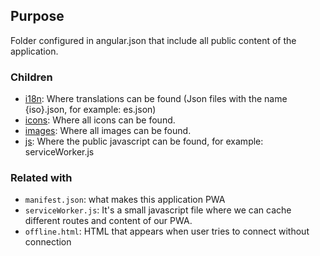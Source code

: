 ## Purpose
Folder configured in angular.json that include all public content of the application.

### Children

- [i18n](): Where translations can be found (Json files with the name {iso}.json, for example: es.json)
- [icons](): Where all icons can be found.
- [images](): Where all images can be found.
- [js](): Where the public javascript can be found, for example: serviceWorker.js

### Related with
- `manifest.json`: what makes this application PWA
- `serviceWorker.js`: It's a small javascript file where we can cache different routes and content of our PWA.
- `offline.html`: HTML that appears when user tries to connect without connection
